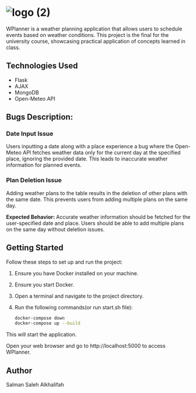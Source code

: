 # ![logo (2)](https://github.com/SalmanSaleh1/Wplanner/assets/138271238/0c739b81-1d90-48d4-bcaa-aaf309006531)


WPlanner is a weather planning application that allows users to schedule events based on weather conditions. This project is the final for the university course, showcasing practical application of concepts learned in class.

## Technologies Used
- Flask
- AJAX
- MongoDB
- Open-Meteo API

## Bugs Description: 
### Date Input Issue
Users inputting a date along with a place experience a bug where the Open-Meteo API fetches weather data only for the current day at the specified place, ignoring the provided date. This leads to inaccurate weather information for planned events.

### Plan Deletion Issue
Adding weather plans to the table results in the deletion of other plans with the same date. This prevents users from adding multiple plans on the same day.

**Expected Behavior:**
Accurate weather information should be fetched for the user-specified date and place. Users should be able to add multiple plans on the same day without deletion issues.


## Getting Started

Follow these steps to set up and run the project:

1. Ensure you have Docker installed on your machine.

2. Ensure you start Docker.

3. Open a terminal and navigate to the project directory.

4. Run the following commands(or run start.sh file):

   ```bash
   docker-compose down
   docker-compose up --build
   
This will start the application.

Open your web browser and go to http://localhost:5000 to access WPlanner.

## Author
Salman Saleh Alkhalifah
